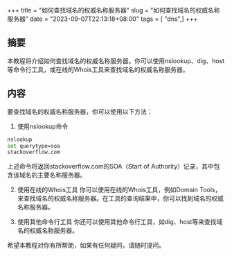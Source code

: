 +++
title = "如何查找域名的权威名称服务器"
slug = "如何查找域名的权威名称服务器"
date = "2023-09-07T22:13:18+08:00"
tags = [ "dns",]
+++


## 摘要
本教程将介绍如何查找域名的权威名称服务器。你可以使用nslookup、dig、host等命令行工具，或在线的Whois工具来查找域名的权威名称服务器。

## 内容
要查找域名的权威名称服务器，你可以使用以下方法：

1. 使用nslookup命令
```bash
nslookup
set querytype=soa
stackoverflow.com
```
上述命令将返回stackoverflow.com的SOA（Start of Authority）记录，其中包含该域名的主要名称服务器。

2. 使用在线的Whois工具
你可以使用在线的Whois工具，例如Domain Tools，来查找域名的权威名称服务器。在工具的查询结果中，你可以找到域名的权威名称服务器。

3. 使用其他命令行工具
你还可以使用其他命令行工具，如dig、host等来查找域名的权威名称服务器。

希望本教程对你有所帮助，如果有任何疑问，请随时提问。


